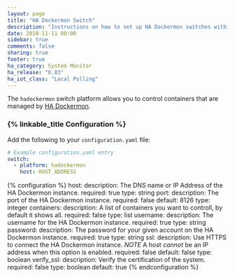 ```yaml
---
layout: page
title: "HA Dockermon Switch"
description: "Instructions on how to set up HA Dockermon switches within Home Assistant."
date: 2018-11-11 00:00
sidebar: true
comments: false
sharing: true
footer: true
ha_category: System Monitor
ha_release: "0.83"
ha_iot_class: "Local Polling"
---
```


The `hadockermon` switch platform allows you to control containers that are managed by [HA Dockermon][hadockermon].

### {% linkable_title Configuration %}

Add the following to your `configuration.yaml` file:

```yaml
# Example configuration.yaml entry
switch:
  - platform: hadockermon
    host: HOST_ADDRESS
```

{% configuration %}
host:
  description: The DNS name or IP Address of the HA Dockermon instance.
  required: true
  type: string
port:
  description: The port of the HA Dockermon instance.
  required: false
  default: 8126
  type: integer
containers:
  description: A list of containers you want to controll, by default it shows all.
  required: false
  type: list
username:
  description: The username for the HA Dockermon instance.
  required: true
  type: string
password:
  description: The password for your given account on the HA Dockermon instance.
  required: true
  type: string
ssl:
  description: Use HTTPS to connect the HA Dockermon instance. *NOTE* A host *cannot* be an IP address when this option is enabled.
  required: false
  default: false
  type: boolean
verify_ssl:
  description: Verify the certification of the system.
  required: false
  type: boolean
  default: true
{% endconfiguration %}

[hadockermon]: https://github.com/philhawthorne/ha-dockermon
